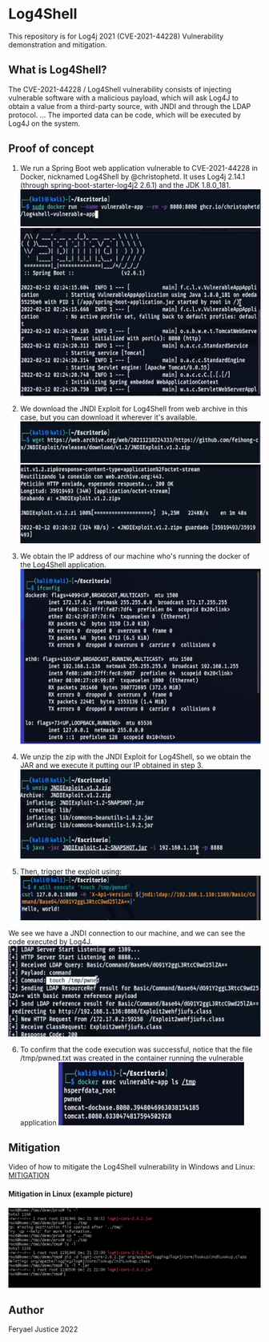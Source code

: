 # Log4Shell

This repository is for Log4j 2021 (CVE-2021-44228) Vulnerability demonstration and mitigation.

## What is Log4Shell?

The CVE-2021-44228 / Log4Shell vulnerability consists of injecting vulnerable software with a malicious payload, which will ask Log4J to obtain a value from a third-party source, with JNDI and through the LDAP protocol. ... The imported data can be code, which will be executed by Log4J on the system.

## Proof of concept

1. We run a Spring Boot web application vulnerable to CVE-2021-44228 in Docker, nicknamed Log4Shell by @christophetd.
It uses Log4j 2.14.1 (through spring-boot-starter-log4j2 2.6.1) and the JDK 1.8.0_181.
![Log4Shell_1](./doc/img/Log4Shell_1.png)
![Log4Shell_2](./doc/img/Log4Shell_2.png)

2. We download the JNDI Exploit for Log4Shell from web archive in this case, but you can download it wherever it's available.
![Log4Shell_3](./doc/img/Log4Shell_3.png)
![Log4Shell_4](./doc/img/Log4Shell_4.png)

3. We obtain the IP address of our machine who's running the docker of the Log4Shell application.
![Log4Shell_IP](./doc/img/Log4Shell_IP.png)

4. We unzip the zip with the JNDI Exploit for Log4Shell, so we obtain the JAR and we execute it putting our IP obtained in step 3.
![Log4Shell_5](./doc/img/Log4Shell_5.png)

5. Then, trigger the exploit using:
![Log4Shell_6](./doc/img/Log4Shell_6.png)

We see we have a JNDI connection to our machine, and we can see the code executed by Log4J.
![Log4Shell_7](./doc/img/Log4Shell_7Result.png)

6. To confirm that the code execution was successful, notice that the file /tmp/pwned.txt was created in the container running the vulnerable application
![Log4Shell_8](./doc/img/Log4Shell_8Result.png)

## Mitigation

Video of how to mitigate the Log4Shell vulnerability in Windows and Linux: [MITIGATION](https://youtu.be/dBlfS-wFyqg)
#### Mitigation in Linux (example picture)

![MITIGATION](./doc/img/Log4Shell_Mitigation_Linux.png)

## Author

Feryael Justice 2022
